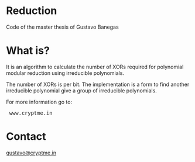 # Reduction

Code of the master thesis of Gustavo Banegas

# What is? 
It is an algorithm to calculate the number of XORs required for polynomial modular reduction using irreducible polynomials. 

The number of XORs is per bit. The implementation is a form to find another irreducible polynomial give a group of irreducible polynomials. 

For more information go to:
<pre> www.cryptme.in </pre>


# Contact
gustavo@cryptme.in
